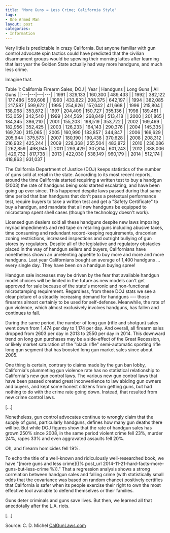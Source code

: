 ```yaml
---
title: "More Guns = Less Crime; California Style"
tags:
- One Armed Man
layout: post
categories:
- Information
---
```


Very little is predictable in crazy California. But anyone familiar with gun control advocate spin tactics could have predicted that the civilian disarmament groups would be spewing their morning lattes after learning that last year the Golden State actually had way more handguns, and much less crime.

Imagine that.

Table 1: California Firearm Sales, DOJ
| Year | Handguns | Long Guns | All Guns |
|---|---|---|---|
| 1991 | 329,133 | 160,300 | 489,433 |
| 1992 | 382,122 | 177,486 | 559,608 |
| 1993 | 433,822 | 208,375 | 642,197 |
| 1994 | 382,085 | 217,587 | 599,672 |
| 1995 | 254,626 | 157,042 | 411,668 |
| 1996 | 215,804 | 138,068 | 353,872 |
| 1997 | 204,409 | 150,727 | 355,136 |
| 1998 | 189,481 | 153,059 | 342,540 |
| 1999 | 244,569 | 268,849 | 513,418 |
| 2000 | 201,865 | 184,345 | 386,210 |
| 2001 | 155,203 | 198,519 | 353,722 |
| 2002 | 169,469 | 182,956 | 352,425 |
| 2003 | 126,233 | 164,143 | 290,376 |
| 2004 | 145,335 | 169,730 | 315,065 |
| 2005 | 160,990 | 183,857 | 344,847 |
| 2006 | 169,629 | 205,944 | 375,573 |
| 2007 | 180,190 | 190,438 | 370,628 |
| 2008 | 208,312 | 216,932 | 425,244 |
| 2009 | 228,368 | 255,504 | 483,872 |
| 2010 | 236,086 | 262,859 | 498,945 |
| 2011 | 293,429 | 307,814 | 601,243 |
| 2012 | 388,006 | 429,732 | 817,738 |
| 2013 | 422,030 | 538,149 | 960,179 |
| 2014 | 512,174 | 418,863 | 931,037 |

The California Department of Justice (DOJ) keeps statistics of the number of guns sold at retail in the state. According to its most recent reports, around the time California started requiring a written test to buy a handgun (2003) the rate of handguns being sold started escalating, and have been going up ever since. This happened despite laws passed during that same time period that ban handguns that don't pass a pretextual performance test, require buyers to take a written test and get a "Safety Certificate" to buy a handgun, and mandate that all new handguns be equipped to microstamp spent shell cases (though the technology doesn't work).

Licensed gun dealers sold all these handguns despite new laws imposing myriad impediments and red tape on retailing guns including abusive taxes, time consuming and redundant record-keeping requirements, draconian zoning restrictions, increased inspections and outright bullying of gun stores by regulators. Despite all of the legislative and regulatory obstacles placed in the way of handgun sellers and buyers, Californians have nonetheless shown an unrelenting appetite to buy more and more and more handguns. Last year Californians bought an average of 1,400 handguns ... every single day. They have been on a handgun buying spree!

Handgun sale increases may be driven by the fear that available handgun model choices will be limited in the future as new models can't get approved for sale because of the state's moronic and non-functional microstamping requirement. Regardless, from these DOJ stats we see a clear picture of a steadily increasing demand for handguns --- those firearms almost certainly to be used for self-defense. Meanwhile, the rate of gun violence, which almost exclusively involves handguns, has fallen and continues to fall.

During the same period, the number of long gun (rifle and shotgun) sales went down from 1,474 per day to 1,174 per day. And overall, all firearm sales dropped from 2603 per day in 2013 to 2550 per day in 2014. This downward trend on long gun purchases may be a side-effect of the Great Recession, or likely market saturation of the "black rifle" semi-automatic sporting rifle long gun segment that has boosted long gun market sales since about 2005.

One thing is certain, contrary to claims made by the gun ban lobby, California's plummeting gun violence rate has no statistical relationship to California's new gun control laws. The various new gun control laws that have been passed created great inconvenience to law abiding gun owners and buyers, and kept some honest citizens from getting guns, but had nothing to do with the crime rate going down. Instead, that resulted from new crime control laws.

\[...\]

Nonetheless, gun control advocates continue to wrongly claim that the supply of guns, particularly handguns, defines how many gun deaths there will be. But while DOJ figures show that the rate of handgun sales has grown 250% since 2008, in the same period violent crime fell 23%, murder 24%, rapes 33% and even aggravated assaults fell 20%.

Oh, and firearm homicides fell 19%.

To echo the title of a well-known and ridiculously well-researched book, we have "[more guns and less crime]({% post_url 2014-11-21-hard-facts-more-guns-but-less-crime %})." That a regression analysis shows a strong correlation between handgun sales and falling crime (with statistically small odds that the covariance was based on random chance) positively certifies that California is safer when its people exercise their right to own the most effective tool available to defend themselves or their families.

Guns deter criminals and guns save lives. But then, we learned all that anecdotally after the L.A. riots.

\[...\]

Source: C. D. Michel
[CalGunLaws.com](https://www.calgunlaws.com/more-guns-less-crime-california-style/)
